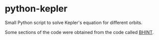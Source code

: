 python-kepler
=============

Small Python script to solve Kepler's equation for different orbits.

Some sections of the code were obtained from the code called [BHINT](http://adsabs.harvard.edu/abs/2012ascl.soft06005L).

